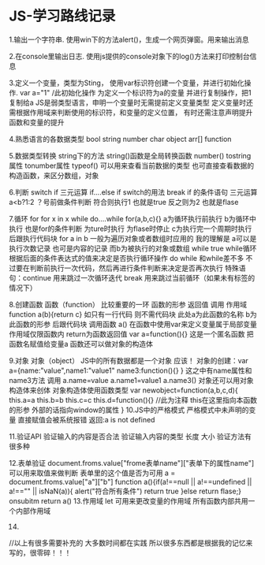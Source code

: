 # JS-学习路线记录
1.输出一个字符串. 
     使用win下的方法alert()，生成一个网页弹窗。用来输出消息

2.在console里输出日志. 
     使用js提供的console对象下的log()方法来打印控制台信息

3.定义一个变量，类型为Sting， 使用var标识符创建一个变量，并进行初始化操作. 
      var a="1" /此初始化操作 为定义一个标识符为a的变量 并进行复制操作，把1复制给a 
      JS是弱类型语言，申明一个变量时无需提前定义变量类型 定义变量时还需根据作用域来判断使用的标识符，和变量的定义位置，
      有时还需注意声明提升  函数和变量的提升

4.熟悉语言的各数据类型
      bool
      string
      number
      char
      object
      arr[]
      function

5.数据类型转换
     string下的方法 string()函数是全局转换函数
     number()
     tostring属性 tonumber属性
     typeof() 可以用来查看当前数据的类型
     也可直接查看数据的构造函数，来区分数组，对象
    
6.判断 switch if 三元运算 if....else if
     switch的用法 break 
     if 的条件语句
     三元运算 a<b?1:2  ？号前做条件判断 符合则执行1 也就是true  反之则为2 也就是flase

7.循环 for for x in x  while do....while
     for(a,b,c){} a为循环执行前执行 b为循环中执行 也是for的条件判断 为ture时执行 为flase时停止 c为执行完一个周期时执行 后跟执行代码块
     for a in b 一般为遍历对象或者数组时应用的  我的理解是 a可以是执行次数记录 也可是内容的记录 而b为被执行的对象或数组
     while true  while循环 根据后面的条件表达式的值来决定是否执行循环操作 do while 和while差不多 不过要在判断前执行一次代码，然后再进行条件判断来决定是否再次执行
     特殊语句：continue  用来跳过一次循环迭代 break 用来跳过当前循环（如果未有标签的情况下）
 
8.创建函数
     函数（function） 比较重要的一环 函数的形参 返回值 调用 作用域  
     function a(b){return c}  如只有一行代码 则不需代码块 此处a为此函数的名称 b为此函数的形参 后跟代码块 调用函数 a()  在函数中使用var来定义变量属于局部变量 作用域仅限函数内
     return为函数返回值
     var a=function(){} 这是一个匿名函数 把函数名赋值给变量a
     函数还可以做对象的构造体

9.对象
     对象（object） JS中的所有数据都是一个对象 应该！ 
     对象的创建：var a={name:"value",name1:"value1"
                        name3:function(){}
                        }
     这之中有name属性和name3方法 调用 a.name=value a.name1=value1 a.name3()
     对象还可以用对象构造体来创体 对象构造体使用函数类型
     var newobject=function(a,b,c,d){
                   this.a=a
                   this.b=b
                   this.c=c
                   this.d=function(){}
                           //此为注释  this在这里指向本函数的形参 外部的话指向window的属性
                           }
10.JS中的严格模式
   严格模式中未声明的变量 直接赋值会被系统报错 返回:a is not defined

11.验证API
   验证输入的内容是否合法
   验证输入内容的类型 长度 大小
   验证方法有很多种

12.表单验证
   document.froms.value["frome表单name"]["表单下的属性name"] 可以用来取值来做判断 表单里的这个值是否为可用
   a = document.froms.value["a"]["b"]
   function a(){if(a!==null || a!==undefined || a!=="" || isNaN(a)){
          alert("符合所有条件")
          return true
   }else return flase;}
   onsubitm return a()
13.作用域
   let 可用来更改变量的作用域
   所有函数内部共用一个内部作用域

14.





//以上有很多需要补充的 大多数时间都在实践 所以很多东西都是根据我的记忆来写的，很零碎！！！
